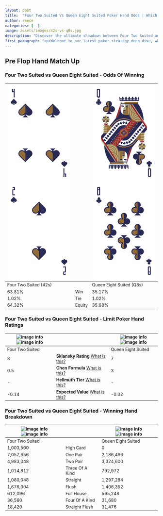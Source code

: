 ```yaml
---
layout: post
title:  "Four Two Suited Vs Queen Eight Suited Poker Hand Odds | Which Is The Better Hand In Poker? A Complete Guide"
author: reece
categories: [  ]
image: assets/images/42s-vs-q8s.jpg
description: "Discover the ultimate showdown between Four Two Suited and Queen Eight Suited in poker! Uncover the odds, strategies, and scenarios where one hand triumphs over the other. Get ready to up your poker game with this thrilling analysis."
first_paragraph: "<p>Welcome to our latest poker strategy deep dive, where we're pitting two distinct hands against each other in a high-stakes showdown: Four Two Suited vs Queen Eight Suited.</p><p>In the dynamic world of poker, every decision counts, and knowing which hand holds the upper hand is key to your success at the table.</p><p>In this article, we'll dissect these two hands, explore the scenarios where one dominates the other, and equip you with the knowledge to make strategic choices that can tip the odds in your favor.</p><p>Get ready to unravel the intriguing dynamics of these poker hands and elevate your game to new heights.</p>"
---
```




[comment]: # (sp0)

## Pre Flop Hand Match Up

<div class="table hand-ratings" markdown="1"> 



### Four Two Suited vs Queen Eight Suited - Odds Of Winning


    
| ![image info](assets/images/hand1/4.png) ![image info](assets/images/hand1/2.png) |  | ![image info](assets/images/hand2/q.png) ![image info](assets/images/hand2/8.png) |
| -------- | -------- | -------- |
| Four Two Suited (42s) |  | Queen Eight Suited (Q8s) |
| 63.81% | Win | 35.17% |
| 1.02% | Tie | 1.02% |
| 64.32% | Equity | 35.68% |




[comment]: # (sp1)



### Four Two Suited vs Queen Eight Suited - Limit Poker Hand Ratings


    
| ![image info](https://www.riverpairs.com/assets/images/hand1/4.png) ![image info](https://www.riverpairs.com/assets/images/hand1/2.png) |  | ![image info](https://www.riverpairs.com/assets/images/hand2/q.png) ![image info](https://www.riverpairs.com/assets/images/hand2/8.png) |
| -------- | -------- | -------- |
| Four Two Suited |  | Queen Eight Suited |
| 8 | **Sklansky Rating** [What is this?](/sklansky-rating-explained) | 7 |
| 0.5 | **Chen Formula** [What is this?](/chen-formula-explained) | 3 |
| - | **Hellmuth Tier** [What is this?](/Hellmuth-tier-explained) | - |
| -0.14 | **Expected Value** [What is this?](/expected-value-explained) | -0.02 |




[comment]: # (sp2)



### Four Two Suited vs Queen Eight Suited - Winning Hand Breakdown


    
| ![image info](https://www.riverpairs.com/assets/images/hand1/4.png) ![image info](https://www.riverpairs.com/assets/images/hand1/2.png) |  | ![image info](https://www.riverpairs.com/assets/images/hand2/q.png) ![image info](https://www.riverpairs.com/assets/images/hand2/8.png) |
| -------- | -------- | -------- |
| Four Two Suited |  | Queen Eight Suited |
| 1,003,500 | High Card | 0 |
| 7,057,656 | One Pair | 2,186,496 |
| 4,983,048 | Two Pair | 3,324,600 |
| 1,014,812 | Three Of A Kind | 792,972 |
| 1,080,048 | Straight | 1,297,284 |
| 1,676,004 | Flush | 1,406,352 |
| 612,096 | Full House | 565,248 |
| 36,560 | Four Of A Kind | 31,680 |
| 18,420 | Straight Flush | 31,476 |




[comment]: # (sp3)



</div>

[comment]: # (sp4)



[comment]: # (sp5)


